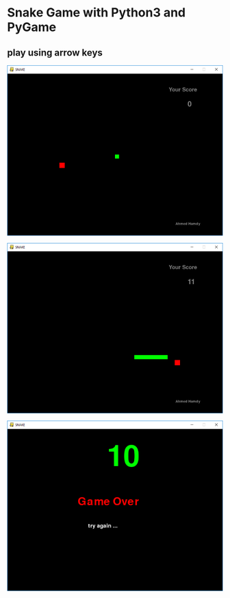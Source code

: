 # Snake Game with Python3 and PyGame   
## play using arrow keys    
![](/imgs/1.PNG)   

![](/imgs/2.PNG)
   
![](/imgs/3.PNG)   

